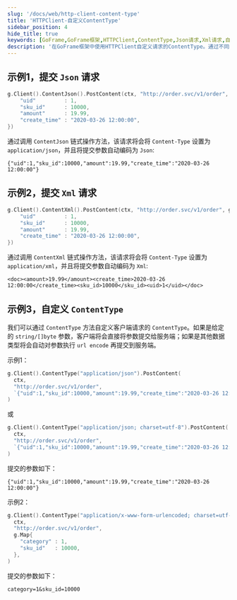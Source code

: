 ```yaml
---
slug: '/docs/web/http-client-content-type'
title: 'HTTPClient-自定义ContentType'
sidebar_position: 4
hide_title: true
keywords: [GoFrame,GoFrame框架,HTTPClient,ContentType,Json请求,Xml请求,自定义ContentType,PostContent,url encode,web请求]
description: '在GoFrame框架中使用HTTPClient自定义请求的ContentType。通过不同的操作方法如ContentJson和ContentXml，可以设置请求的Content-Type分别为application/json和application/xml。同时也提供了自定义ContentType的方法例子，帮助开发者灵活设置请求参数和编码方式，以满足不同的API请求需求。'
---
```


## 示例1，提交 `Json` 请求

```go
g.Client().ContentJson().PostContent(ctx, "http://order.svc/v1/order", g.Map{
    "uid"         : 1,
    "sku_id"      : 10000,
    "amount"      : 19.99,
    "create_time" : "2020-03-26 12:00:00",
})
```

通过调用 `ContentJson` 链式操作方法，该请求将会将 `Content-Type` 设置为 `application/json`，并且将提交参数自动编码为 `Json`:

```
{"uid":1,"sku_id":10000,"amount":19.99,"create_time":"2020-03-26 12:00:00"}
```

## 示例2，提交 `Xml` 请求

```go
g.Client().ContentXml().PostContent(ctx, "http://order.svc/v1/order", g.Map{
    "uid"         : 1,
    "sku_id"      : 10000,
    "amount"      : 19.99,
    "create_time" : "2020-03-26 12:00:00",
})
```

通过调用 `ContentXml` 链式操作方法，该请求将会将 `Content-Type` 设置为 `application/xml`，并且将提交参数自动编码为 `Xml`:

```
<doc><amount>19.99</amount><create_time>2020-03-26 12:00:00</create_time><sku_id>10000</sku_id><uid>1</uid></doc>
```

## 示例3，自定义 `ContentType`

我们可以通过 `ContentType` 方法自定义客户端请求的 `ContentType`。如果是给定的 `string/[]byte` 参数，客户端将会直接将参数提交给服务端；如果是其他数据类型将会自动对参数执行 `url encode` 再提交到服务端。

示例1：

```go
g.Client().ContentType("application/json").PostContent(
  ctx,
  "http://order.svc/v1/order",
  `{"uid":1,"sku_id":10000,"amount":19.99,"create_time":"2020-03-26 12:00:00"}`,
)
```

或

```go
g.Client().ContentType("application/json; charset=utf-8").PostContent(
  ctx,
  "http://order.svc/v1/order",
  `{"uid":1,"sku_id":10000,"amount":19.99,"create_time":"2020-03-26 12:00:00"}`,
)
```

提交的参数如下：

```
{"uid":1,"sku_id":10000,"amount":19.99,"create_time":"2020-03-26 12:00:00"}
```

示例2：

```go
g.Client().ContentType("application/x-www-form-urlencoded; charset=utf-8").GetContent(
  ctx,
  "http://order.svc/v1/order",
  g.Map{
    "category" : 1,
    "sku_id"   : 10000,
  },
)
```

提交的参数如下：

```
category=1&sku_id=10000
```